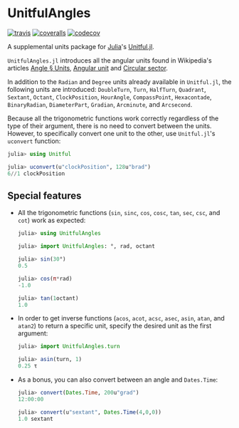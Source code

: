 # UnitfulAngles

[![travis][travis-img]](https://travis-ci.org/yakir12/UnitfulAngles.jl)
[![coveralls][coveralls-img]](https://coveralls.io/github/yakir12/UnitfulAngles.jl)
[![codecov][codecov-img]](http://codecov.io/github/yakir12/UnitfulAngles.jl)

[travis-img]: https://img.shields.io/travis/yakir12/UnitfulAngles.jl/master.svg?label=travis
[coveralls-img]: https://img.shields.io/codecov/c/github/yakir12/UnitfulAngles.jl/master.svg?label=coveralls
[codecov-img]: https://img.shields.io/codecov/c/github/yakir12/UnitfulAngles.jl/master.svg?label=codecov

A supplemental units package for [Julia](https://julialang.org)'s [Unitful.jl](https://github.com/ajkeller34/Unitful.jl).

`UnitfulAngles.jl` introduces all the angular units found in Wikipedia's articles [Angle § Units](https://en.wikipedia.org/wiki/Angle#Units), [Angular unit](https://en.wikipedia.org/wiki/Angular_unit) and [Circular sector](https://en.wikipedia.org/wiki/Circular_sector).

In addition to the `Radian` and `Degree` units already available in `Unitful.jl`, the following units are introduced: `DoubleTurn`, `Turn`, `HalfTurn`, `Quadrant`, `Sextant`, `Octant`, `ClockPosition`, `HourAngle`, `CompassPoint`, `Hexacontade`, `BinaryRadian`, `DiameterPart`, `Gradian`, `Arcminute`, and `Arcsecond`.

Because all the trigonometric functions work correctly regardless of the type of their argument, there is no need to convert between the units. However, to specifically convert one unit to the other, use `Unitful.jl`'s `uconvert` function:
```julia
julia> using Unitful

julia> uconvert(u"clockPosition", 128u"brad")
6//1 clockPosition
```

## Special features

- All the trigonometric functions (`sin`, `sinc`, `cos`, `cosc`, `tan`, `sec`, `csc`, and `cot`) work as expected:
  ```julia
  julia> using UnitfulAngles

  julia> import UnitfulAngles: °, rad, octant

  julia> sin(30°)
  0.5

  julia> cos(π*rad)
  -1.0

  julia> tan(1octant)
  1.0
  ```
- In order to get inverse functions (`acos`, `acot`, `acsc`, `asec`, `asin`, `atan`, and `atan2`) to return a specific unit, specify the desired unit as the first argument: 
  ```julia
  julia> import UnitfulAngles.turn

  julia> asin(turn, 1)
  0.25 τ
  ```
- As a bonus, you can also convert between an angle and `Dates.Time`:
  ```julia
  julia> convert(Dates.Time, 200u"grad")
  12:00:00

  julia> convert(u"sextant", Dates.Time(4,0,0))
  1.0 sextant
  ```
